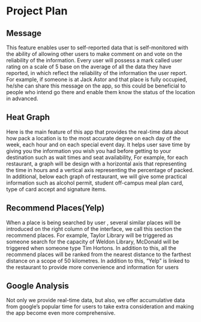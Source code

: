 # Project Plan

## Message 
This feature enables user to self-reported data that is self-monitored with the ability of allowing other users to make comment on and vote on the reliability of the information. Every user will possess a mark called user rating on a scale of 5 base on the average of all the data they have reported, in which reflect the reliability of the information the user report. For example, if someone is at Jack Astor and that place is fully occupied, he/she can share this message on the app, so this could be beneficial to people who intend go there and enable them know the status of the location in advanced. 

## Heat Graph 
Here is the main feature of this app that provides the real-time data about how pack a location is to the most accurate degree on each day of the week, each hour and on each special event day. It helps user save time by giving you the information you wish you had before getting to your destination such as wait times and seat availability, For example, for each restaurant, a graph will be design with a horizontal axis that representing the time in hours and a vertical axis representing the percentage of packed. In additional, below each graph of restaurant, we will give some practical information such as alcohol permit, student off-campus meal plan card, type of card accept and signature items.  

## Recommend Places(Yelp) 
When a place is being searched by user , several similar places will be introduced on the right column of the interface, we call this section the recommend places. For example, Taylor Library will  be triggered as someone search for the capacity of Weldon Library, McDonald will be triggered when someone type Tim Hortons. In addition to this, all the recommend places will be ranked from the nearest distance to the farthest distance on a scope of 50 kilometres. In addition to this, “Yelp” is linked to the restaurant to provide more convenience and information for users

## Google Analysis 
Not only we provide real-time data, but also, we offer accumulative data from google’s popular time for users to take extra consideration and making the app become even more comprehensive. 